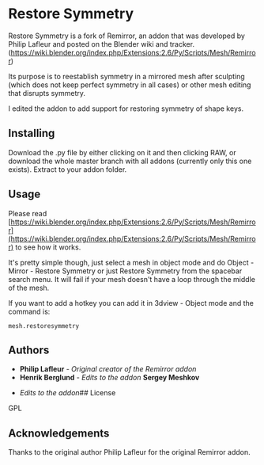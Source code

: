 # Restore Symmetry

Restore Symmetry is a fork of Remirror, an addon that was developed by Philip Lafleur and posted on the Blender wiki and tracker. (https://wiki.blender.org/index.php/Extensions:2.6/Py/Scripts/Mesh/Remirror)

Its purpose is to reestablish symmetry in a mirrored mesh after sculpting (which does not keep perfect symmetry in all cases) or other mesh editing that disrupts symmetry. 

I edited the addon to add support for restoring symmetry of shape keys. 

## Installing

Download the .py file by either clicking on it and then clicking RAW, or download the whole master branch with all addons (currently only this one exists). Extract to your addon folder.


## Usage

Please read [https://wiki.blender.org/index.php/Extensions:2.6/Py/Scripts/Mesh/Remirror](https://wiki.blender.org/index.php/Extensions:2.6/Py/Scripts/Mesh/Remirror) to see how it works. 

It's pretty simple though, just select a mesh in object mode and do Object - Mirror - Restore Symmetry or just Restore Symmetry from the spacebar search menu. It will fail if your mesh doesn't have a loop through the middle of the mesh.

If you want to add a hotkey you can add it in 3dview - Object mode and the command is: 
```
mesh.restoresymmetry
```

## Authors

* **Philip Lafleur** - *Original creator of the Remirror addon*
* **Henrik Berglund** - *Edits to the addon*
**Sergey Meshkov**

 - *Edits to the addon*## License

GPL

## Acknowledgements

Thanks to the original author Philip Lafleur for the original Remirror addon.
